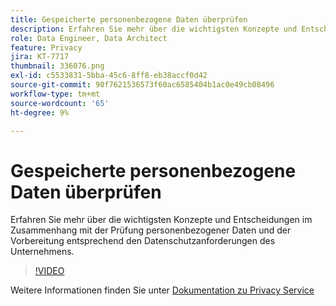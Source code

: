 ```yaml
---
title: Gespeicherte personenbezogene Daten überprüfen
description: Erfahren Sie mehr über die wichtigsten Konzepte und Entscheidungen im Zusammenhang mit der Prüfung personenbezogener Daten und der Vorbereitung entsprechend den Datenschutzanforderungen des Unternehmens.
role: Data Engineer, Data Architect
feature: Privacy
jira: KT-7717
thumbnail: 336076.png
exl-id: c5533831-5bba-45c6-8ff8-eb38accf0d42
source-git-commit: 90f7621536573f60ac6585404b1ac0e49cb08496
workflow-type: tm+mt
source-wordcount: '65'
ht-degree: 9%

---
```


# Gespeicherte personenbezogene Daten überprüfen

Erfahren Sie mehr über die wichtigsten Konzepte und Entscheidungen im Zusammenhang mit der Prüfung personenbezogener Daten und der Vorbereitung entsprechend den Datenschutzanforderungen des Unternehmens.

>[!VIDEO](https://video.tv.adobe.com/v/336076?quality=12&learn=on)

Weitere Informationen finden Sie unter [Dokumentation zu Privacy Service](https://experienceleague.adobe.com/docs/experience-platform/privacy/home.html?lang=de)